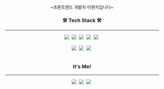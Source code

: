 <div align="center">

~프론트엔드 개발자 이현지입니다~

### 🛠️ Tech Stack 🛠️
----

<img src="https://img.shields.io/badge/React-61DAFB?style=flat-square&logo=React&logoColor=white"/>&nbsp;
<img src="https://img.shields.io/badge/JavaScript-F7DF1E?style=flat-square&logo=Javascript&logoColor=white"/>&nbsp;
<img src="https://img.shields.io/badge/HTML-E34F26?style=flat-square&logo=HTML5&logoColor=white"/>&nbsp;
<img src="https://img.shields.io/badge/CSS-1572B6?style=flat-square&logo=CSS3&logoColor=white"/>&nbsp;
<img src="https://img.shields.io/badge/TypeScript-3178c6?style=flat-square&logo=TypeScript&logoColor=white"/>&nbsp;
<br><br>
<img src="https://img.shields.io/badge/Android-3ddc84?style=flat-square&logo=Android&logoColor=white"/>&nbsp;
<img src="https://img.shields.io/badge/Java-1572B6?style=flat-square&logo=Java&logoColor=white"/>&nbsp;
<img src="https://img.shields.io/badge/Mysql-4479a1?style=flat-square&logo=MySQL&logoColor=white"/>&nbsp;
<br/><br/>

### It's Me!
----

<a href="mailto:hyun09100407@gmail.com"><img src="https://img.shields.io/badge/Gmail-EA4335?style=flat-square&logo=Gmail&logoColor=white"/></a>&nbsp;
<a href="https://velog.io/@hyeonzii"><img src="https://img.shields.io/badge/Velog-20C997?style=flat-square&logo=Velog&logoColor=white"/></a>&nbsp;
<a href="https://pleasant-hide-d95.notion.site/FRONTEND-DEVELOPER-1bee11a179ca4fe1bb2832c254317bab?pvs=4"><img src="https://img.shields.io/badge/Notion-000000?style=flat-square&logo=Notion&logoColor=white"/></a>&nbsp;

</div>
